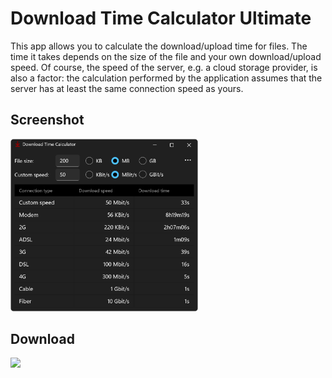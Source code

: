 # Download Time Calculator Ultimate

This app allows you to calculate the download/upload time for files. The time it takes depends on the size of the file and your own download/upload speed. Of course, the speed of the server, e.g. a cloud storage provider, is also a factor: the calculation performed by the application assumes that the server has at least the same connection speed as yours.

## Screenshot

<img src="Screenshots/EN_dark.png" alt="Screenshot" width="300">

## Download

<a href="https://apps.microsoft.com/detail/9ns52q7rkv97?mode=direct">
	<img src="https://get.microsoft.com/images/en-us%20dark.svg" width="200"/>
</a>